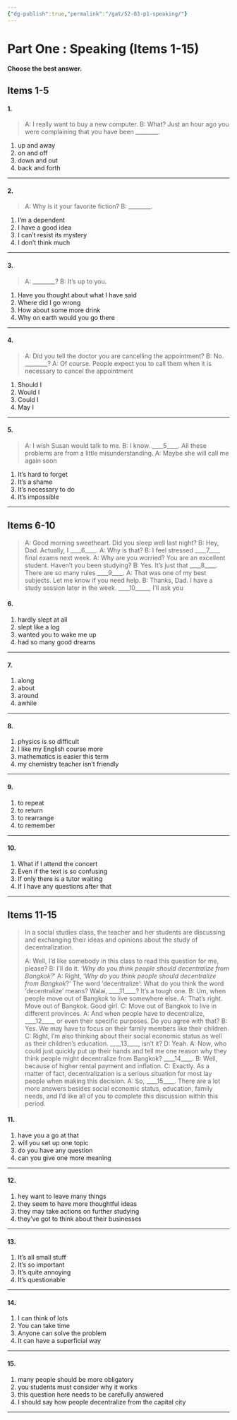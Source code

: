 ```yaml
---
{"dg-publish":true,"permalink":"/gat/52-03-p1-speaking/"}
---
```


# Part One : Speaking (Items 1-15)
**Choose the best answer.**
## Items 1-5
#### 1. 
> A: I really want to buy a new computer.
> B: What? Just an hour ago you were complaining that you have been \_\_\_\_\_\_\_\_.

1. up and away
2. on and off
3. down and out
4. back and forth 

---
#### 2. 
> A: Why is it your favorite fiction?
> B: \_\_\_\_\_\_\_\_.

1. I’m a dependent
2. I have a good idea
3. I can’t resist its mystery
4. I don’t think much

---
#### 3. 
 > A: \_\_\_\_\_\_\_\_?
 > B: It’s up to you.

1. Have you thought about what I have said
2. Where did I go wrong
3. How about some more drink
4. Why on earth would you go there

---
#### 4.
 > A: Did you tell the doctor you are cancelling the appointment?
 > B: No. \_\_\_\_\_\_\_\_?
 > A: Of course. People expect you to call them when it is necessary to cancel the appointment
 
1. Should I
2. Would I
3. Could I
4. May I

---
#### 5.
 > A: I wish Susan would talk to me.
 > B: I know. \_\_\_\_5\_\_\_\_. All these problems are from a little misunderstanding.
 > A: Maybe she will call me again soon 

1. It’s hard to forget
2. It’s a shame
3. It’s necessary to do
4. It’s impossible

---
## Items 6-10

 > A: Good morning sweetheart. Did you sleep well last night?
 > B: Hey, Dad. Actually, I \_\_\_\_6\_\_\_\_.
 > A: Why is that? B: I feel stressed \_\_\_\_7\_\_\_\_ final exams next week.
 > A: Why are you worried? You are an excellent student. Haven’t you been studying?
 > B: Yes. It’s just that \_\_\_\_8\_\_\_\_. There are so many rules \_\_\_\_9\_\_\_\_.
 > A: That was one of my best subjects. Let me know if you need help.
 > B: Thanks, Dad. I have a study session later in the week. \_\_\_\_10\_\_\_\__, I’ll ask you

#### 6.
1. hardly slept at all
2. slept like a log
3. wanted you to wake me up
4. had so many good dreams

---
#### 7.
1. along
2. about
3. around
4. awhile

---
#### 8.
1. physics is so difficult
2. I like my English course more
3. mathematics is easier this term
4. my chemistry teacher isn’t friendly

---
#### 9.
1. to repeat
2. to return
3. to rearrange
4. to remember

---
#### 10.
1. What if I attend the concert
2. Even if the text is so confusing
3. If only there is a tutor waiting
4. If I have any questions after that

---
## Items 11-15
> In a social studies class, the teacher and her students are discussing and exchanging their ideas and opinions about the study of decentralization.
> 
> A: Well, I’d like somebody in this class to read this question for me, please?
> B: I’ll do it. ‘_Why do you think people should decentralize from Bangkok?_’
> A: Right, ‘_Why do you think people should decentralize from Bangkok_?’ The word ‘decentralize’: What do you think the word ‘decentralize’ means? Walai, \_\_\_\_11\_\_\_\_? It’s a tough one.
> B: Um, when people move out of Bangkok to live somewhere else.
> A: That’s right. Move out of Bangkok. Good girl.
> C: Move out of Bangkok to live in different provinces.
> A: And when people have to decentralize,  \_\_\_\_12\_\_\_\_, or even their specific purposes. Do you agree with that?
> B: Yes. We may have to focus on their family members like their children.
> C: Right, I’m also thinking about their social economic status as well as their children’s education.  \_\_\_\_13\_\_\_\_, isn’t it?
> D: Yeah.
> A: Now, who could just quickly put up their hands and tell me one reason why they think people might decentralize from Bangkok?  \_\_\_\_14\_\_\_\_.
> B: Well, because of higher rental payment and inflation.
> C: Exactly. As a matter of fact, decentralization is a serious situation for most lay people when making this decision.
> A: So,  \_\_\_\_15\_\_\_\_. There are a lot more answers besides social economic status, education, family needs, and I’d like all of you to complete this discussion within this period.

#### 11. 
1. have you a go at that
2. will you set up one topic
3. do you have any question
4. can you give one more meaning

---
#### 12. 
1. hey want to leave many things
2. they seem to have more thoughtful ideas
3. they may take actions on further studying
4. they’ve got to think about their businesses

---
#### 13. 
1. It’s all small stuff
2. It’s so important
3. It’s quite annoying
4. It’s questionable

---
#### 14. 
1. I can think of lots
2. You can take time
3. Anyone can solve the problem
4. It can have a superficial way

---
#### 15. 
1. many people should be more obligatory
2. you students must consider why it works
3. this question here needs to be carefully answered
4. I should say how people decentralize from the capital city

---

